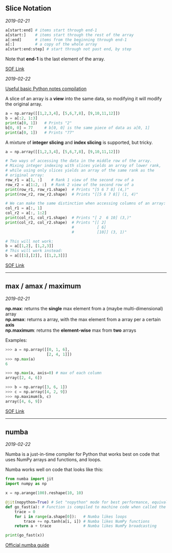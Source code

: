 ## Slice Notation

*2019-02-21*

```python
a[start:end] # items start through end-1
a[start:]    # items start through the rest of the array
a[:end]      # items from the beginning through end-1
a[:]         # a copy of the whole array
a[start:end:step] # start through not past end, by step
```

Note that **end-1** is the last element of the array.

[SOF Link](https://stackoverflow.com/questions/509211/understanding-slice-notation)

*2019-02-22*

[Useful basic Python notes compilation](http://cs231n.github.io/python-numpy-tutorial/)

A slice of an array is a **view** into the same data, so modifying it will modify the original array.
```python
a = np.array([[1,2,3,4], [5,6,7,8], [9,10,11,12]])
b = a[:2, 1:3]
print(a[0, 1])   # Prints "2"
b[0, 0] = 77     # b[0, 0] is the same piece of data as a[0, 1]
print(a[0, 1])   # Prints "77"
```

A mixture of **integer slicing** and **index slicing** is supported, but tricky.
```python
a = np.array([[1,2,3,4], [5,6,7,8], [9,10,11,12]])

# Two ways of accessing the data in the middle row of the array.
# Mixing integer indexing with slices yields an array of lower rank,
# while using only slices yields an array of the same rank as the
# original array:
row_r1 = a[1, :]    # Rank 1 view of the second row of a
row_r2 = a[1:2, :]  # Rank 2 view of the second row of a
print(row_r1, row_r1.shape)  # Prints "[5 6 7 8] (4,)"
print(row_r2, row_r2.shape)  # Prints "[[5 6 7 8]] (1, 4)"

# We can make the same distinction when accessing columns of an array:
col_r1 = a[:, 1]
col_r2 = a[:, 1:2]
print(col_r1, col_r1.shape)  # Prints "[ 2  6 10] (3,)"
print(col_r2, col_r2.shape)  # Prints "[[ 2]
                             #          [ 6]
                             #          [10]] (3, 1)"

# This will not work:
b = a[[1,2], [1,2,3]]
# This will work instead:
b = a[[[1],[2]], [[1,2,3]]]
```

[SOF Link](https://stackoverflow.com/questions/21349133/numpy-array-integer-indexing-in-more-than-one-dimension)

***

## max / amax / maximum

*2019-02-21*

**np.max**: returns the **single** max element from a (maybe multi-dimensional) array  
**np.amax**: returns a array, with the max element from a array per a certain **axis**  
**np.maximum**: returns the **element-wise** max from **two** arrays

Examples:
```python
>>> a = np.array([[0, 1, 6],
                  [2, 4, 1]])
>>> np.max(a)
6

>>> np.max(a, axis=0) # max of each column
array([2, 4, 6])

>>> b = np.array([3, 6, 1])
>>> c = np.array([4, 2, 9])
>>> np.maximum(b, c)
array([4, 6, 9])
```

[SOF Link](https://stackoverflow.com/questions/33569668/numpy-max-vs-amax-vs-maximum)

***

## numba

*2019-02-22*

Numba is a just-in-time compiler for Python that works best on code that uses NumPy arrays and functions, and loops.  

Numba works well on code that looks like this:  

```python
from numba import jit
import numpy as np

x = np.arange(100).reshape(10, 10)

@jit(nopython=True) # Set "nopython" mode for best performance, equivalent to @njit
def go_fast(a): # Function is compiled to machine code when called the first time
    trace = 0
    for i in range(a.shape[0]):   # Numba likes loops
        trace += np.tanh(a[i, i]) # Numba likes NumPy functions
    return a + trace              # Numba likes NumPy broadcasting

print(go_fast(x))
```

[Official numba guide](https://numba.pydata.org/numba-doc/latest/user/5minguide.html)
